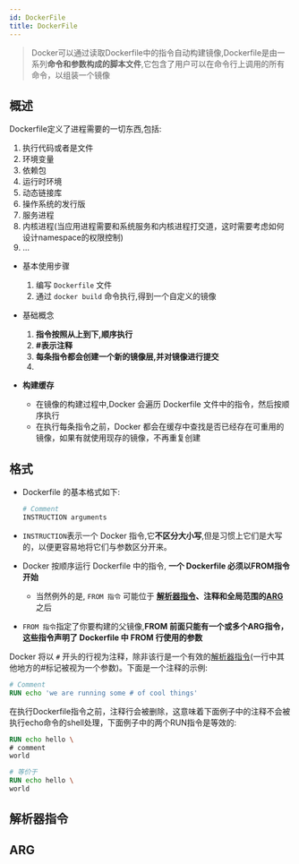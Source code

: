```yaml
---
id: DockerFile
title: DockerFile
---
```


> Docker可以通过读取Dockerfile中的指令自动构建镜像,Dockerfile是由一系列**命令和参数构成的脚本文件**,它包含了用户可以在命令行上调用的所有命令，以组装一个镜像

## 概述

Dockerfile定义了进程需要的一切东西,包括:

1. 执行代码或者是文件
2. 环境变量
3. 依赖包
4. 运行时环境
5. 动态链接库
6. 操作系统的发行版
7. 服务进程
8. 内核进程(当应用进程需要和系统服务和内核进程打交道，这时需要考虑如何设计namespace的权限控制)
9. …

- 基本使用步骤
  1. 编写 `Dockerfile` 文件
  2. 通过 `docker build` 命令执行,得到一个自定义的镜像

- 基础概念
  1. **指令按照从上到下,顺序执行**
  2. **#表示注释**
  3. **每条指令都会创建一个新的镜像层,并对镜像进行提交**
  4. 

- **构建缓存**
  - 在镜像的构建过程中,Docker 会遍历 Dockerfile 文件中的指令，然后按顺序执行
  - 在执行每条指令之前，Docker 都会在缓存中查找是否已经存在可重用的镜像，如果有就使用现存的镜像，不再重复创建

## 格式

- Dockerfile 的基本格式如下:

  ```dockerfile
  # Comment
  INSTRUCTION arguments
  ```

- `INSTRUCTION`表示一个 Docker 指令,它**不区分大小写**,但是习惯上它们是大写的，以便更容易地将它们与参数区分开来。

- Docker 按顺序运行 Dockerfile 中的指令, **一个 Dockerfile 必须以FROM指令开始**
  - 当然例外的是, `FROM 指令` 可能位于 **[解析器指令](DockerFile#解析器指令)、注释和全局范围的[ARG](DockerFile#arg)** 之后
- `FROM 指令`指定了你要构建的父镜像,**FROM 前面只能有一个或多个ARG指令，这些指令声明了 Dockerfile 中 FROM 行使用的参数**

Docker 将以 `#` 开头的行视为注释，除非该行是一个有效的[解析器指令](DockerFile#解析器指令)(一行中其他地方的#标记被视为一个参数)。下面是一个注释的示例:

```dockerfile
# Comment
RUN echo 'we are running some # of cool things'
```

在执行Dockerfile指令之前，注释行会被删除，这意味着下面例子中的注释不会被执行echo命令的shell处理，下面例子中的两个RUN指令是等效的:

```dockerfile
RUN echo hello \
# comment
world

# 等价于
RUN echo hello \
world
```

## 解析器指令

## ARG
